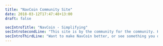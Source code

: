 ```yaml
---
title: "NavCoin Community Site"
date: 2018-03-12T17:47:48+13:00
draft: false

secIntroTitle: "NavCoin - Simplifying"
secIntroSecondLine: "This site is by the community for the community. Here you will find so sweet text all about "
secIntroThirdLine: "Want to make NavCoin better, or see something you don't like? There are plenty of ways to contribute, whether it's writing code, making translations or simply the NavCoin Love"
---
```



